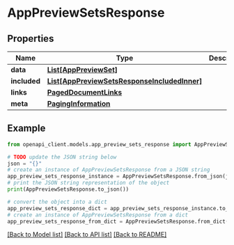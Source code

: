 # AppPreviewSetsResponse


## Properties

Name | Type | Description | Notes
------------ | ------------- | ------------- | -------------
**data** | [**List[AppPreviewSet]**](AppPreviewSet.md) |  | 
**included** | [**List[AppPreviewSetsResponseIncludedInner]**](AppPreviewSetsResponseIncludedInner.md) |  | [optional] 
**links** | [**PagedDocumentLinks**](PagedDocumentLinks.md) |  | 
**meta** | [**PagingInformation**](PagingInformation.md) |  | [optional] 

## Example

```python
from openapi_client.models.app_preview_sets_response import AppPreviewSetsResponse

# TODO update the JSON string below
json = "{}"
# create an instance of AppPreviewSetsResponse from a JSON string
app_preview_sets_response_instance = AppPreviewSetsResponse.from_json(json)
# print the JSON string representation of the object
print(AppPreviewSetsResponse.to_json())

# convert the object into a dict
app_preview_sets_response_dict = app_preview_sets_response_instance.to_dict()
# create an instance of AppPreviewSetsResponse from a dict
app_preview_sets_response_from_dict = AppPreviewSetsResponse.from_dict(app_preview_sets_response_dict)
```
[[Back to Model list]](../README.md#documentation-for-models) [[Back to API list]](../README.md#documentation-for-api-endpoints) [[Back to README]](../README.md)


